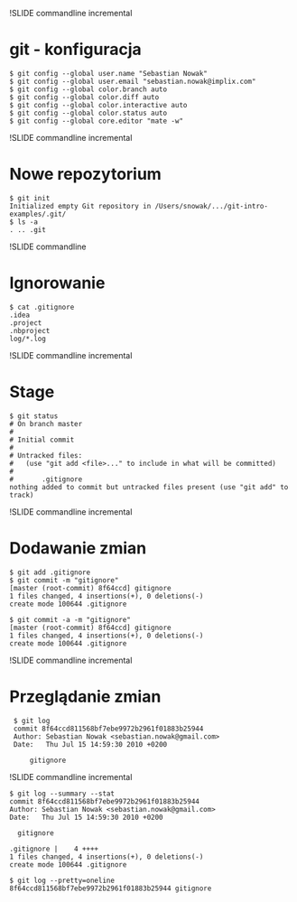 !SLIDE commandline incremental
# git - konfiguracja #

    $ git config --global user.name "Sebastian Nowak"
    $ git config --global user.email "sebastian.nowak@implix.com"
    $ git config --global color.branch auto
    $ git config --global color.diff auto
    $ git config --global color.interactive auto
    $ git config --global color.status auto
    $ git config --global core.editor "mate -w"

!SLIDE commandline incremental

# Nowe repozytorium #

    $ git init
    Initialized empty Git repository in /Users/snowak/.../git-intro-examples/.git/
    $ ls -a
    . .. .git


!SLIDE commandline

# Ignorowanie #

    $ cat .gitignore
    .idea
    .project
    .nbproject
    log/*.log

!SLIDE commandline incremental

# Stage #

    $ git status
    # On branch master
    #
    # Initial commit
    #
    # Untracked files:
    #   (use "git add <file>..." to include in what will be committed)
    #
    #       .gitignore
    nothing added to commit but untracked files present (use "git add" to track)

!SLIDE commandline incremental

# Dodawanie zmian  

    $ git add .gitignore
    $ git commit -m "gitignore"
    [master (root-commit) 8f64ccd] gitignore
    1 files changed, 4 insertions(+), 0 deletions(-)
    create mode 100644 .gitignore

    $ git commit -a -m "gitignore"
    [master (root-commit) 8f64ccd] gitignore
    1 files changed, 4 insertions(+), 0 deletions(-)
    create mode 100644 .gitignore

!SLIDE commandline incremental

# Przeglądanie zmian #

     $ git log
     commit 8f64ccd811568bf7ebe9972b2961f01883b25944
     Author: Sebastian Nowak <sebastian.nowak@gmail.com>
     Date:   Thu Jul 15 14:59:30 2010 +0200

         gitignore

!SLIDE commandline incremental

    $ git log --summary --stat
    commit 8f64ccd811568bf7ebe9972b2961f01883b25944
    Author: Sebastian Nowak <sebastian.nowak@gmail.com>
    Date:   Thu Jul 15 14:59:30 2010 +0200

      gitignore

    .gitignore |    4 ++++
    1 files changed, 4 insertions(+), 0 deletions(-)
    create mode 100644 .gitignore

    $ git log --pretty=oneline
    8f64ccd811568bf7ebe9972b2961f01883b25944 gitignore
